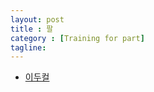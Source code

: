 ```yaml
---
layout: post
title : 팔
category : [Training for part]
tagline: 
---
```


* [이두컬](https://www.youtube.com/watch?v=ja54GNbcxaQ)
